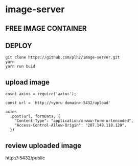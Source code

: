 # image-server

## FREE IMAGE CONTAINER

## DEPLOY

```
git clone https://github.com/plh2/image-server.git
yarn
yarn run buid
```

## upload image

```
cosnt axios = require('axios');

const url = 'http://<yoru domain>:5432/upload'

axios
  .post(url, formData, {
    "Content-Type": "application/x-www-form-urlencoded",
    "Access-Control-Allow-Origin": "207.148.118.120",
  })
```

## review uploaded image

http://<yoru domain>:5432/public

